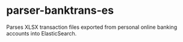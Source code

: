 # parser-banktrans-es
Parses XLSX transaction files exported from personal online banking accounts into ElasticSearch.
